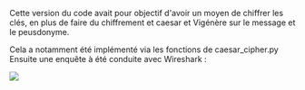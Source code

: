 Cette version du code avait pour objectif d'avoir un moyen de chiffrer les clés, en plus de faire du chiffrement et caesar et Vigénère sur le message et le peusdonyme.

Cela a notamment été implémenté via les fonctions de caesar_cipher.py
Ensuite une enquête à été conduite avec Wireshark : 

![](Secure_CyberChef.png)